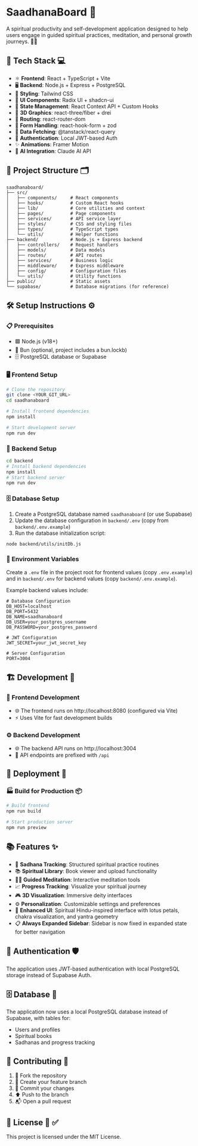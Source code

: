 # SaadhanaBoard 🌟

A spiritual productivity and self-development application designed to help users engage in guided spiritual practices, meditation, and personal growth journeys. 🙏✨

## 🚀 Tech Stack 💻

- ⚛️ **Frontend**: React + TypeScript + Vite
- 🖥️ **Backend**: Node.js + Express + PostgreSQL
- 🎨 **Styling**: Tailwind CSS
- 🧩 **UI Components**: Radix UI + shadcn-ui
- 🔄 **State Management**: React Context API + Custom Hooks
- 🎯 **3D Graphics**: react-three/fiber + drei
- 🧭 **Routing**: react-router-dom
- 📝 **Form Handling**: react-hook-form + zod
- 📡 **Data Fetching**: @tanstack/react-query
- 🔐 **Authentication**: Local JWT-based Auth
- ✨ **Animations**: Framer Motion
- 🤖 **AI Integration**: Claude AI API

## 📁 Project Structure 🗂️

```
saadhanaboard/
├── src/
│   ├── components/     # React components
│   ├── hooks/          # Custom React hooks
│   ├── lib/            # Core utilities and context
│   ├── pages/          # Page components
│   ├── services/       # API service layer
│   ├── styles/         # CSS and styling files
│   ├── types/          # TypeScript types
│   └── utils/          # Helper functions
├── backend/            # Node.js + Express backend
│   ├── controllers/    # Request handlers
│   ├── models/         # Data models
│   ├── routes/         # API routes
│   ├── services/       # Business logic
│   ├── middleware/     # Express middleware
│   ├── config/         # Configuration files
│   └── utils/          # Utility functions
├── public/             # Static assets
└── supabase/           # Database migrations (for reference)
```

## 🛠️ Setup Instructions ⚙️

### 📋 Prerequisites
- 🟩 Node.js (v18+)
- 🧧 Bun (optional, project includes a bun.lockb)
- 🗄️ PostgreSQL database or Supabase

### 🖥️ Frontend Setup
```bash
# Clone the repository
git clone <YOUR_GIT_URL>
cd saadhanaboard

# Install frontend dependencies
npm install

# Start development server
npm run dev
```

### 🔧 Backend Setup
```bash
cd backend
# Install backend dependencies
npm install
# Start backend server
npm run dev
```

### 🗄️ Database Setup
1. Create a PostgreSQL database named `saadhanaboard` (or use Supabase)
2. Update the database configuration in `backend/.env` (copy from `backend/.env.example`)
3. Run the database initialization script:
```bash
node backend/utils/initDb.js
```

### 🔐 Environment Variables
Create a `.env` file in the project root for frontend values (copy `.env.example`) and in `backend/.env` for backend values (copy `backend/.env.example`).

Example backend values include:
```env
# Database Configuration
DB_HOST=localhost
DB_PORT=5432
DB_NAME=saadhanaboard
DB_USER=your_postgres_username
DB_PASSWORD=your_postgres_password

# JWT Configuration
JWT_SECRET=your_jwt_secret_key

# Server Configuration
PORT=3004
```

## 🏗️ Development 👷

### 🎨 Frontend Development
- 🌐 The frontend runs on http://localhost:8080 (configured via Vite)
- ⚡ Uses Vite for fast development builds

### ⚙️ Backend Development
- 🌐 The backend API runs on http://localhost:3004
- 🔗 API endpoints are prefixed with `/api`

## 🚢 Deployment 🚀

### 🏭 Build for Production 📦
```bash
# Build frontend
npm run build

# Start production server
npm run preview
```

## 📚 Features ✨

- 🧘 **Sadhana Tracking**: Structured spiritual practice routines
- 📚 **Spiritual Library**: Book viewer and upload functionality
- 🧘‍♀️ **Guided Meditation**: Interactive meditation tools
- 📈 **Progress Tracking**: Visualize your spiritual journey
- 🎮 **3D Visualization**: Immersive deity interfaces
- ⚙️ **Personalization**: Customizable settings and preferences
- 🎨 **Enhanced UI**: Spiritual Hindu-inspired interface with lotus petals, chakra visualization, and yantra geometry
- 📋 **Always Expanded Sidebar**: Sidebar is now fixed in expanded state for better navigation

## 🔐 Authentication 🛡️

The application uses JWT-based authentication with local PostgreSQL storage instead of Supabase Auth.

## 🗄️ Database 💾

The application now uses a local PostgreSQL database instead of Supabase, with tables for:
- Users and profiles
- Spiritual books
- Sadhanas and progress tracking

## 🤝 Contributing 🤲

1. 🍴 Fork the repository
2. 🌿 Create your feature branch
3. 💾 Commit your changes
4. ⬆️ Push to the branch
5. 📬 Open a pull request

## 📄 License 📜 ✅

This project is licensed under the MIT License.